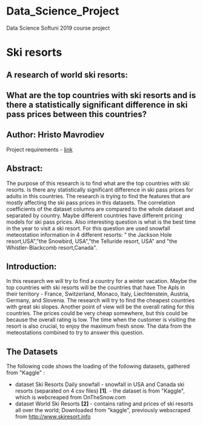# Data_Science_Project
Data Science Softuni 2019 course project



# Ski resorts
## A research of world ski resorts:
## What are the top countries with ski resorts and is there a statistically significant difference in ski pass prices between this countries?


## Author: Hristo Mavrodiev
Project requirements - [link](https://softuni.bg/downloads/svn/Data-Science/June-2019/09.%20Exam/assessment-guidelines.txt)
## Abstract:
The purpose of this research is to find what are the top countries with ski resorts. Is there any statistically significant difference in ski pass prices for adults in this countries. The research is trying to find the features that are mostly affecting the ski pass prices in this datasets. The correlation coefficients of the dataset columns are compared to the whole dataset and separated by country. Maybe different countries have different pricing models for ski pass prices. Also interesting question is what is the best time in the year to visit a ski resort. For this question are used snowfall meteostation information in 4 different resorts: " the Jackson Hole resort,USA","the Snowbird, USA","the Telluride resort, USA" and "the Whistler-Blackcomb resort,Canada".


## Introduction:
In this research we will try to find a country for a winter vacation. Maybe the top countries with ski resorts will be the countries that have The Apls in their territory -  France, Switzerland, Monaco, Italy, Liechtenstein, Austria, Germany, and Slovenia. The research will try to find the cheapest countries with great ski slopes. Another point of view will be the overall rating for this countries. The prices could be very cheap somewhere, but this could be because the overall rating is low. The time when the customer is visiting the resort is also crucial, to enjoy the maximum fresh snow. The data from the meteostations combined to try to answer this question.  

## The  Datasets 
The following code shows the loading of the following datasets, gathered from "Kaggle" :  
* dataset  Ski Resorts Daily snowfall  - snowfall in USA and Canada ski resorts (separated on 4 csv files) **[1]**.   - the dataset is from "Kaggle", which is webcreaped from OnTheSnow.com
* dataset World Ski Resorts **[2]** - contains rating and prices of ski resorts all over the world; Downloaded from "kaggle", previously webscraped from http://www.skiresort.info
